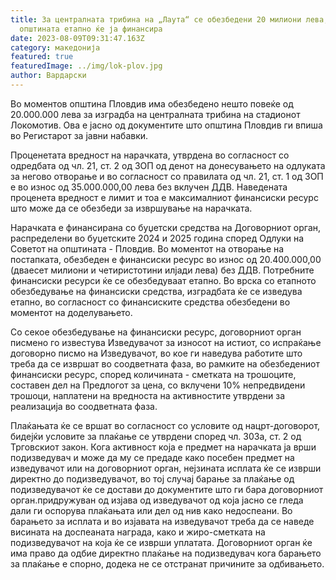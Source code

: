 ```yaml
---
title: За централната трибина на „Лаута“ се обезбедени 20 милиони лева,
  општината етапно ќе ја финансира
date: 2023-08-09T09:31:47.163Z
category: македонија
featured: true
featuredImage: ../img/lok-plov.jpg
author: Вардарски
---
```

Во моментов општина Пловдив има обезбедено нешто повеќе од 20.000.000 лева за изградба на централната трибина на стадионот Локомотив. Ова е јасно од документите што општина Пловдив ги впиша во Регистарот за јавни набавки.

Проценетата вредност на нарачката, утврдена во согласност со одредбата од чл. 21, ст. 2 од ЗОП од денот на донесувањето на одлуката за негово отворање и во согласност со правилата од чл. 21, ст. 1 од ЗОП е во износ од 35.000.000,00 лева без вклучен ДДВ.
Наведената проценета вредност е лимит и тоа е максималниот финансиски ресурс што може да се обезбеди за извршување на нарачката.

Нарачката е финансирана со буџетски средства на Договорниот орган, распределени во буџетските 2024 и 2025 година според Одлуки на Советот на општината - Пловдив.
Во моментот на отворање на постапката, обезбеден е финансиски ресурс во износ од 20.400.000,00 (дваесет милиони и четиристотини илјади лева) без ДДВ.
Потребните финансиски ресурси ќе се обезбедуваат етапно. Во врска со етапното обезбедување на финансиски средства, изградбата ќе се изведува етапно, во согласност со финансиските средства обезбедени во моментот на доделувањето.

Со секое обезбедување на финансиски ресурс, договорниот орган писмено го известува Изведувачот за износот на истиот, со испраќање договорно писмо на Изведувачот, во кое ги наведува работите што треба да се извршат во соодветната фаза, во рамките на обезбедениот финансиски ресурс, според количината - сметката на трошоците, составен дел на Предлогот за цена, со вклучени 10% непредвидени трошоци, наплатени на вредноста на активностите утврдени за реализација во соодветната фаза.

Плаќањата ќе се вршат во согласност со условите од нацрт-договорот, бидејќи условите за плаќање се утврдени според чл. 303а, ст. 2 од Трговскиот закон.
Кога активност која е предмет на нарачката ја врши подизведувач и може да му се предаде како посебен предмет на изведувачот или на договорниот орган, нејзината исплата ќе се изврши директно до подизведувачот, во тој случај барање за плаќање од подизведувачот ќе се достави до документите што ги бара договорниот орган.придружуван од изјава од изведувачот од која јасно се гледа дали ги оспорува плаќањата или дел од нив како недоспеани. Во барањето за исплата и во изјавата на изведувачот треба да се наведе висината на доспеаната награда, како и жиро-сметката на подизведувачот на која ќе се изврши уплатата. Договорниот орган ќе има право да одбие директно плаќање на подизведувач кога барањето за плаќање е спорно, додека не се отстранат причините за одбивањето.